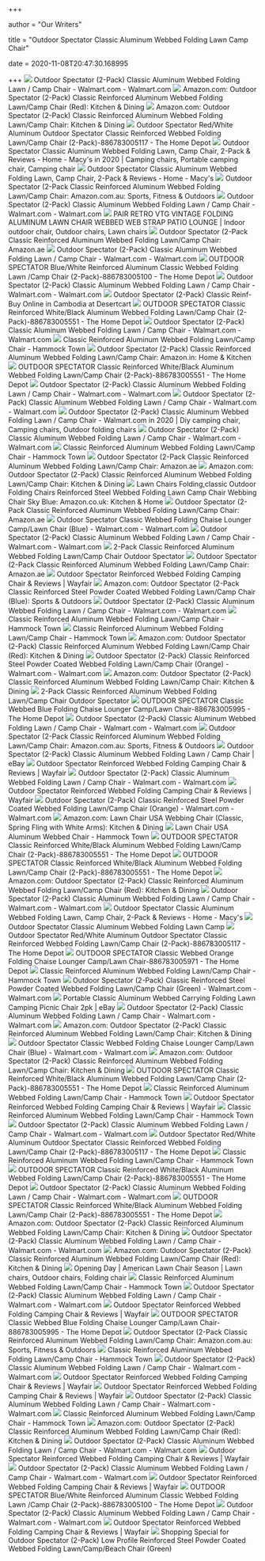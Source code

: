 +++
        
author = "Our Writers"
        
title = "Outdoor Spectator Classic Aluminum Webbed Folding Lawn Camp Chair"
        
date = 2020-11-08T20:47:30.168995
        
+++
[ ![](https://i5.walmartimages.com/asr/c25574be-2ae4-4fe5-b0b4-0d9cc1520670_1.c6e07229bdb1d57cc50a7bed52230c42.jpeg?odnWidth=612&odnHeight=612&odnBg=ffffff)](https://i5.walmartimages.com/asr/c25574be-2ae4-4fe5-b0b4-0d9cc1520670_1.c6e07229bdb1d57cc50a7bed52230c42.jpeg?odnWidth=612&odnHeight=612&odnBg=ffffff) Outdoor Spectator (2-Pack) Classic Aluminum Webbed Folding Lawn / Camp Chair  - Walmart.com - Walmart.com
[ ![](https://images-na.ssl-images-amazon.com/images/I/71hNF9ta3JL._AC_SX679_.jpg)](https://images-na.ssl-images-amazon.com/images/I/71hNF9ta3JL._AC_SX679_.jpg) Amazon.com: Outdoor Spectator (2-Pack) Classic Reinforced Aluminum Webbed  Folding Lawn/Camp Chair (Red): Kitchen & Dining
[ ![](https://images-na.ssl-images-amazon.com/images/I/71qZxxyCBgL._AC_SL1366_.jpg)](https://images-na.ssl-images-amazon.com/images/I/71qZxxyCBgL._AC_SL1366_.jpg) Amazon.com: Outdoor Spectator (2-Pack) Classic Reinforced Aluminum Webbed  Folding Lawn/Camp Chair: Kitchen & Dining
[ ![](https://images.homedepot-static.com/productImages/a7afee71-4c49-44a6-8c28-2ae1bd32690c/svn/red-outdoor-spectator-camping-chairs-886783005117-64_1000.jpg)](https://images.homedepot-static.com/productImages/a7afee71-4c49-44a6-8c28-2ae1bd32690c/svn/red-outdoor-spectator-camping-chairs-886783005117-64_1000.jpg) Outdoor Spectator Red/White Aluminum Outdoor Spectator Classic Reinforced Webbed  Folding Lawn/Camp Chair (2-Pack)-886783005117 - The Home Depot
[ ![](https://i.pinimg.com/736x/01/d9/1f/01d91f09311524d1be1629c6aec0c056.jpg)](https://i.pinimg.com/736x/01/d9/1f/01d91f09311524d1be1629c6aec0c056.jpg) Outdoor Spectator Classic Aluminum Webbed Folding Lawn, Camp Chair, 2-Pack  & Reviews - Home - Macy's in 2020 | Camping chairs, Portable camping chair, Camping  chair
[ ![](https://slimages.macys.com/is/image/MCY/products/6/optimized/15526556_fpx.tif?op_sharpen=1&wid=500&hei=613&fit=fit,1&$filtersm$)](https://slimages.macys.com/is/image/MCY/products/6/optimized/15526556_fpx.tif?op_sharpen=1&wid=500&hei=613&fit=fit,1&$filtersm$) Outdoor Spectator Classic Aluminum Webbed Folding Lawn, Camp Chair, 2-Pack  & Reviews - Home - Macy's
[ ![](https://images-na.ssl-images-amazon.com/images/I/41EmEu2y5SL._AC_SY400_.jpg)](https://images-na.ssl-images-amazon.com/images/I/41EmEu2y5SL._AC_SY400_.jpg) Outdoor Spectator (2-Pack Classic Reinforced Aluminum Webbed Folding Lawn/Camp  Chair: Amazon.com.au: Sports, Fitness & Outdoors
[ ![](https://i5.walmartimages.com/asr/5ff8195f-b5c0-457b-a7c2-0b13abab8391_1.4014a4719e0182604cf7c9688ab7e430.jpeg)](https://i5.walmartimages.com/asr/5ff8195f-b5c0-457b-a7c2-0b13abab8391_1.4014a4719e0182604cf7c9688ab7e430.jpeg) Outdoor Spectator (2-Pack) Classic Aluminum Webbed Folding Lawn / Camp Chair  - Walmart.com - Walmart.com
[ ![](https://i.pinimg.com/originals/09/23/0b/09230b99054cc1d61a85859bfc335ed3.jpg)](https://i.pinimg.com/originals/09/23/0b/09230b99054cc1d61a85859bfc335ed3.jpg) PAIR RETRO VTG VINTAGE FOLDING ALUMINUM LAWN CHAIR WEBBED WEB STRAP PATIO  LOUNGE | Indoor outdoor chair, Outdoor chairs, Lawn chairs
[ ![](https://m.media-amazon.com/images/I/61Ejxg9SDCL.jpg)](https://m.media-amazon.com/images/I/61Ejxg9SDCL.jpg) Outdoor Spectator (2-Pack Classic Reinforced Aluminum Webbed Folding Lawn/Camp  Chair: Amazon.ae
[ ![](https://i5.walmartimages.com/asr/5ff8195f-b5c0-457b-a7c2-0b13abab8391_1.4014a4719e0182604cf7c9688ab7e430.jpeg?odnWidth=612&odnHeight=612&odnBg=ffffff)](https://i5.walmartimages.com/asr/5ff8195f-b5c0-457b-a7c2-0b13abab8391_1.4014a4719e0182604cf7c9688ab7e430.jpeg?odnWidth=612&odnHeight=612&odnBg=ffffff) Outdoor Spectator (2-Pack) Classic Aluminum Webbed Folding Lawn / Camp Chair  - Walmart.com - Walmart.com
[ ![](https://images.homedepot-static.com/productImages/88bf69a7-00f0-42b6-8931-bc9f06a6ea38/svn/white-outdoor-spectator-camping-chairs-886783005124-64_1000.jpg)](https://images.homedepot-static.com/productImages/88bf69a7-00f0-42b6-8931-bc9f06a6ea38/svn/white-outdoor-spectator-camping-chairs-886783005124-64_1000.jpg) OUTDOOR SPECTATOR Blue/White Reinforced Aluminum Classic Webbed Folding Lawn /Camp Chair (2-Pack)-886783005100 - The Home Depot
[ ![](https://i5.walmartimages.com/asr/32020905-626c-4ce6-869d-48c66587ce11_1.e325c167e46c75d7b8f5adc2925ebd7b.jpeg?odnWidth=2000&odnHeight=2000&odnBg=ffffff)](https://i5.walmartimages.com/asr/32020905-626c-4ce6-869d-48c66587ce11_1.e325c167e46c75d7b8f5adc2925ebd7b.jpeg?odnWidth=2000&odnHeight=2000&odnBg=ffffff) Outdoor Spectator (2-Pack) Classic Aluminum Webbed Folding Lawn / Camp Chair  - Walmart.com - Walmart.com
[ ![](https://m.media-amazon.com/images/I/81O9U5VEmcL.jpg)](https://m.media-amazon.com/images/I/81O9U5VEmcL.jpg) Outdoor Spectator (2-Pack) Classic Reinf- Buy Online in Cambodia at  Desertcart
[ ![](https://images.homedepot-static.com/productImages/b35eda35-d8e3-4559-8923-7365674244f6/svn/white-outdoor-spectator-camping-chairs-886783005551-64_600.jpg)](https://images.homedepot-static.com/productImages/b35eda35-d8e3-4559-8923-7365674244f6/svn/white-outdoor-spectator-camping-chairs-886783005551-64_600.jpg) OUTDOOR SPECTATOR Classic Reinforced White/Black Aluminum Webbed Folding  Lawn/Camp Chair (2-Pack)-886783005551 - The Home Depot
[ ![](https://i5.walmartimages.com/asr/7429ca48-1318-4b42-bdad-e638e1eb0280_1.e9f7515bff9dd6b134732654cae32221.jpeg)](https://i5.walmartimages.com/asr/7429ca48-1318-4b42-bdad-e638e1eb0280_1.e9f7515bff9dd6b134732654cae32221.jpeg) Outdoor Spectator (2-Pack) Classic Aluminum Webbed Folding Lawn / Camp Chair  - Walmart.com - Walmart.com
[ ![](https://cdn.shopify.com/s/files/1/0657/1879/products/51ebFuz7uML_400x.jpg?v=1596106830)](https://cdn.shopify.com/s/files/1/0657/1879/products/51ebFuz7uML_400x.jpg?v=1596106830) Classic Reinforced Aluminum Webbed Folding Lawn/Camp Chair - Hammock Town
[ ![](https://images-na.ssl-images-amazon.com/images/I/61tlqRMI0AL._SX425_.jpg)](https://images-na.ssl-images-amazon.com/images/I/61tlqRMI0AL._SX425_.jpg) Outdoor Spectator (2-Pack) Classic Reinforced Aluminum Webbed Folding Lawn/Camp  Chair: Amazon.in: Home & Kitchen
[ ![](https://images.homedepot-static.com/productImages/b35eda35-d8e3-4559-8923-7365674244f6/svn/white-outdoor-spectator-camping-chairs-886783005551-64_1000.jpg)](https://images.homedepot-static.com/productImages/b35eda35-d8e3-4559-8923-7365674244f6/svn/white-outdoor-spectator-camping-chairs-886783005551-64_1000.jpg) OUTDOOR SPECTATOR Classic Reinforced White/Black Aluminum Webbed Folding  Lawn/Camp Chair (2-Pack)-886783005551 - The Home Depot
[ ![](https://i5.walmartimages.com/asr/6d54558b-ba35-470e-85e1-88ba48f2d527_1.0dac5acf717d33d359ee9e979b18da90.jpeg?odnWidth=2000&odnHeight=2000&odnBg=ffffff)](https://i5.walmartimages.com/asr/6d54558b-ba35-470e-85e1-88ba48f2d527_1.0dac5acf717d33d359ee9e979b18da90.jpeg?odnWidth=2000&odnHeight=2000&odnBg=ffffff) Outdoor Spectator (2-Pack) Classic Aluminum Webbed Folding Lawn / Camp Chair  - Walmart.com - Walmart.com
[ ![](https://i5.walmartimages.com/asr/b0560cd7-2a75-4d9a-b621-d97f275f9bd9_1.124e6a3e3e33a26e96869a4153759533.jpeg?odnWidth=2000&odnHeight=2000&odnBg=ffffff)](https://i5.walmartimages.com/asr/b0560cd7-2a75-4d9a-b621-d97f275f9bd9_1.124e6a3e3e33a26e96869a4153759533.jpeg?odnWidth=2000&odnHeight=2000&odnBg=ffffff) Outdoor Spectator (2-Pack) Classic Aluminum Webbed Folding Lawn / Camp Chair  - Walmart.com - Walmart.com
[ ![](https://i.pinimg.com/474x/07/8c/67/078c672bc0d3a44ead1f61251e4afc4b.jpg)](https://i.pinimg.com/474x/07/8c/67/078c672bc0d3a44ead1f61251e4afc4b.jpg) Outdoor Spectator (2-Pack) Classic Aluminum Webbed Folding Lawn / Camp Chair  - Walmart.com in 2020 | Diy camping chair, Camping chairs, Outdoor folding  chairs
[ ![](https://i5.walmartimages.com/asr/421d9854-802e-4803-8595-7892bbe6e0ba_2.5b67a1d1affeec1836c8b712c9401a84.jpeg?odnWidth=2000&odnHeight=2000&odnBg=ffffff)](https://i5.walmartimages.com/asr/421d9854-802e-4803-8595-7892bbe6e0ba_2.5b67a1d1affeec1836c8b712c9401a84.jpeg?odnWidth=2000&odnHeight=2000&odnBg=ffffff) Outdoor Spectator (2-Pack) Classic Aluminum Webbed Folding Lawn / Camp Chair  - Walmart.com - Walmart.com
[ ![](https://cdn.shopify.com/s/files/1/0657/1879/products/41E3QhdrylL_400x.jpg?v=1596106830)](https://cdn.shopify.com/s/files/1/0657/1879/products/41E3QhdrylL_400x.jpg?v=1596106830) Classic Reinforced Aluminum Webbed Folding Lawn/Camp Chair - Hammock Town
[ ![](https://m.media-amazon.com/images/I/61WvZzjDgcL.jpg)](https://m.media-amazon.com/images/I/61WvZzjDgcL.jpg) Outdoor Spectator (2-Pack Classic Reinforced Aluminum Webbed Folding Lawn/Camp  Chair: Amazon.ae
[ ![](https://images-na.ssl-images-amazon.com/images/I/61rSh8jkOSL._AC_SL1300_.jpg)](https://images-na.ssl-images-amazon.com/images/I/61rSh8jkOSL._AC_SL1300_.jpg) Amazon.com: Outdoor Spectator (2-Pack) Classic Reinforced Aluminum Webbed  Folding Lawn/Camp Chair: Kitchen & Dining
[ ![](https://images-na.ssl-images-amazon.com/images/I/51h0nr9GQvL._AC_SL1001_.jpg)](https://images-na.ssl-images-amazon.com/images/I/51h0nr9GQvL._AC_SL1001_.jpg) Lawn Chairs Folding,classic Outdoor Folding Chairs Reinforced Steel Webbed  Folding Lawn Camp Chair Webbing Chair Sky Blue: Amazon.co.uk: Kitchen & Home
[ ![](https://m.media-amazon.com/images/I/918naQ59NpL.jpg)](https://m.media-amazon.com/images/I/918naQ59NpL.jpg) Outdoor Spectator (2-Pack Classic Reinforced Aluminum Webbed Folding Lawn/Camp  Chair: Amazon.ae
[ ![](https://i5.walmartimages.com/asr/5edbb884-844b-48e5-b5ce-61874d5a81bd.28058e72adbc11fb4b8e310bf02e2562.jpeg)](https://i5.walmartimages.com/asr/5edbb884-844b-48e5-b5ce-61874d5a81bd.28058e72adbc11fb4b8e310bf02e2562.jpeg) Outdoor Spectator Classic Webbed Folding Chaise Lounger Camp/Lawn Chair  (Blue) - Walmart.com - Walmart.com
[ ![](https://i5.walmartimages.com/asr/1cc1627a-dffe-47c6-8d16-dcfbdc6475f0_2.04edd1e96031ae60384ca55b055226f8.jpeg)](https://i5.walmartimages.com/asr/1cc1627a-dffe-47c6-8d16-dcfbdc6475f0_2.04edd1e96031ae60384ca55b055226f8.jpeg) Outdoor Spectator (2-Pack) Classic Aluminum Webbed Folding Lawn / Camp Chair  - Walmart.com - Walmart.com
[ ![](https://images-na.ssl-images-amazon.com/images/I/51Su5%2BWq3ZL._AC_SY200_.jpg)](https://images-na.ssl-images-amazon.com/images/I/51Su5%2BWq3ZL._AC_SY200_.jpg) 2-Pack Classic Reinforced Aluminum Webbed Folding Lawn/Camp Chair Outdoor  Spectator
[ ![](https://images-na.ssl-images-amazon.com/images/I/51qHrTSRRjL._AC_SY200_.jpg)](https://images-na.ssl-images-amazon.com/images/I/51qHrTSRRjL._AC_SY200_.jpg) Outdoor Spectator (2-Pack Classic Reinforced Aluminum Webbed Folding Lawn/Camp  Chair: Amazon.ae
[ ![](https://secure.img1-fg.wfcdn.com/im/25185945/compr-r85/1166/116632877/reinforced-webbed-folding-camping-chair.jpg)](https://secure.img1-fg.wfcdn.com/im/25185945/compr-r85/1166/116632877/reinforced-webbed-folding-camping-chair.jpg) Outdoor Spectator Reinforced Webbed Folding Camping Chair & Reviews |  Wayfair
[ ![](https://images-na.ssl-images-amazon.com/images/I/710jcpsVckL._AC_SX425_.jpg)](https://images-na.ssl-images-amazon.com/images/I/710jcpsVckL._AC_SX425_.jpg) Amazon.com: Outdoor Spectator (2-Pack Classic Reinforced Steel Powder  Coated Webbed Folding Lawn/Camp Chair (Blue): Sports & Outdoors
[ ![](https://i5.walmartimages.com/asr/38d66703-100c-4317-97f4-e4606629cf51_3.26b96d199eb61c29fd45ff342d360b61.jpeg)](https://i5.walmartimages.com/asr/38d66703-100c-4317-97f4-e4606629cf51_3.26b96d199eb61c29fd45ff342d360b61.jpeg) Outdoor Spectator (2-Pack) Classic Aluminum Webbed Folding Lawn / Camp Chair  - Walmart.com - Walmart.com
[ ![](https://cdn.shopify.com/s/files/1/0657/1879/products/51fn6LIMtCL_600x.jpg?v=1596106830)](https://cdn.shopify.com/s/files/1/0657/1879/products/51fn6LIMtCL_600x.jpg?v=1596106830) Classic Reinforced Aluminum Webbed Folding Lawn/Camp Chair - Hammock Town
[ ![](https://cdn.shopify.com/s/files/1/0657/1879/products/51pjOtCQ2aL_600x.jpg?v=1596106830)](https://cdn.shopify.com/s/files/1/0657/1879/products/51pjOtCQ2aL_600x.jpg?v=1596106830) Classic Reinforced Aluminum Webbed Folding Lawn/Camp Chair - Hammock Town
[ ![](https://images-na.ssl-images-amazon.com/images/I/41I9C4w9FqL._AC_UL320_SR260,320_.jpg)](https://images-na.ssl-images-amazon.com/images/I/41I9C4w9FqL._AC_UL320_SR260,320_.jpg) Amazon.com: Outdoor Spectator (2-Pack) Classic Reinforced Aluminum Webbed  Folding Lawn/Camp Chair (Red): Kitchen & Dining
[ ![](https://i5.walmartimages.com/asr/545ccc1d-7b4f-4d92-a583-217d686da9c3.4f099deff11b96be9739a934acc8a9a8.jpeg?odnWidth=612&odnHeight=612&odnBg=ffffff)](https://i5.walmartimages.com/asr/545ccc1d-7b4f-4d92-a583-217d686da9c3.4f099deff11b96be9739a934acc8a9a8.jpeg?odnWidth=612&odnHeight=612&odnBg=ffffff) Outdoor Spectator (2-Pack) Classic Reinforced Steel Powder Coated Webbed  Folding Lawn/Camp Chair (Orange) - Walmart.com - Walmart.com
[ ![](https://images-na.ssl-images-amazon.com/images/I/61bPS7qaAoL._AC_SL1300_.jpg)](https://images-na.ssl-images-amazon.com/images/I/61bPS7qaAoL._AC_SL1300_.jpg) Amazon.com: Outdoor Spectator (2-Pack) Classic Reinforced Aluminum Webbed  Folding Lawn/Camp Chair: Kitchen & Dining
[ ![](https://images-na.ssl-images-amazon.com/images/I/41P6a5r1N9L._AC_SY400_.jpg)](https://images-na.ssl-images-amazon.com/images/I/41P6a5r1N9L._AC_SY400_.jpg) 2-Pack Classic Reinforced Aluminum Webbed Folding Lawn/Camp Chair Outdoor  Spectator
[ ![](https://images.homedepot-static.com/productImages/a7e90a56-66f9-49a1-83aa-204e02b77710/svn/blue-outdoor-spectator-camping-chairs-886783005995-64_1000.jpg)](https://images.homedepot-static.com/productImages/a7e90a56-66f9-49a1-83aa-204e02b77710/svn/blue-outdoor-spectator-camping-chairs-886783005995-64_1000.jpg) OUTDOOR SPECTATOR Classic Webbed Blue Folding Chaise Lounger Camp/Lawn Chair-886783005995  - The Home Depot
[ ![](https://i5.walmartimages.com/asr/e80b628a-2ed7-4f9f-b9b9-2a3594af643a.cea6b2058adbe4ebcf8082327d9dd294.jpeg?odnWidth=282&odnHeight=282&odnBg=ffffff)](https://i5.walmartimages.com/asr/e80b628a-2ed7-4f9f-b9b9-2a3594af643a.cea6b2058adbe4ebcf8082327d9dd294.jpeg?odnWidth=282&odnHeight=282&odnBg=ffffff) Outdoor Spectator (2-Pack) Classic Aluminum Webbed Folding Lawn / Camp Chair  - Walmart.com - Walmart.com
[ ![](https://images-na.ssl-images-amazon.com/images/I/51ebFuz7uML._AC_SY200_.jpg)](https://images-na.ssl-images-amazon.com/images/I/51ebFuz7uML._AC_SY200_.jpg) Outdoor Spectator (2-Pack Classic Reinforced Aluminum Webbed Folding Lawn/Camp  Chair: Amazon.com.au: Sports, Fitness & Outdoors
[ ![](https://i.ebayimg.com/images/g/9ekAAOSwa39flIGC/s-l300.jpg)](https://i.ebayimg.com/images/g/9ekAAOSwa39flIGC/s-l300.jpg) Outdoor Spectator (2-Pack) Classic Aluminum Webbed Folding Lawn / Camp Chair  | eBay
[ ![](https://secure.img1-fg.wfcdn.com/im/21057464/resize-h800-w800%5Ecompr-r85/1135/113521088/Reinforced+Webbed+Folding+Camping+Chair.jpg)](https://secure.img1-fg.wfcdn.com/im/21057464/resize-h800-w800%5Ecompr-r85/1135/113521088/Reinforced+Webbed+Folding+Camping+Chair.jpg) Outdoor Spectator Reinforced Webbed Folding Camping Chair & Reviews |  Wayfair
[ ![](https://i5.walmartimages.com/asr/c8ff1080-3ebf-4ead-be76-41067d20c018_2.468588c68ce2b5796bb7925af091d9b5.jpeg?odnWidth=282&odnHeight=282&odnBg=ffffff)](https://i5.walmartimages.com/asr/c8ff1080-3ebf-4ead-be76-41067d20c018_2.468588c68ce2b5796bb7925af091d9b5.jpeg?odnWidth=282&odnHeight=282&odnBg=ffffff) Outdoor Spectator (2-Pack) Classic Aluminum Webbed Folding Lawn / Camp Chair  - Walmart.com - Walmart.com
[ ![](https://secure.img1-fg.wfcdn.com/im/88587572/resize-h500-p1-w500%5Ecompr-r85/1166/116632877/default_name.jpg)](https://secure.img1-fg.wfcdn.com/im/88587572/resize-h500-p1-w500%5Ecompr-r85/1166/116632877/default_name.jpg) Outdoor Spectator Reinforced Webbed Folding Camping Chair & Reviews |  Wayfair
[ ![](https://i5.walmartimages.com/asr/545ccc1d-7b4f-4d92-a583-217d686da9c3.4f099deff11b96be9739a934acc8a9a8.jpeg)](https://i5.walmartimages.com/asr/545ccc1d-7b4f-4d92-a583-217d686da9c3.4f099deff11b96be9739a934acc8a9a8.jpeg) Outdoor Spectator (2-Pack) Classic Reinforced Steel Powder Coated Webbed  Folding Lawn/Camp Chair (Orange) - Walmart.com - Walmart.com
[ ![](https://images-na.ssl-images-amazon.com/images/I/41g9KToxJ7L._AC_.jpg)](https://images-na.ssl-images-amazon.com/images/I/41g9KToxJ7L._AC_.jpg) Amazon.com: Lawn Chair USA Webbing Chair (Classic, Spring Fling with White  Arms): Kitchen & Dining
[ ![](https://cdn.shopify.com/s/files/1/0657/1879/products/41A6ITNQJwL_400x.jpg?v=1596106709)](https://cdn.shopify.com/s/files/1/0657/1879/products/41A6ITNQJwL_400x.jpg?v=1596106709) Lawn Chair USA Aluminum Webbed Chair - Hammock Town
[ ![](https://images.homedepot-static.com/productImages/3f386935-bc7a-4f58-82a4-633ffd51956f/svn/multi-colored-picnic-time-camping-chairs-809-00-777-000-0-64_300.jpg)](https://images.homedepot-static.com/productImages/3f386935-bc7a-4f58-82a4-633ffd51956f/svn/multi-colored-picnic-time-camping-chairs-809-00-777-000-0-64_300.jpg) OUTDOOR SPECTATOR Classic Reinforced White/Black Aluminum Webbed Folding  Lawn/Camp Chair (2-Pack)-886783005551 - The Home Depot
[ ![](https://images.homedepot-static.com/productImages/12f52644-3921-4b30-a39e-6a34fe18e4f5/svn/gray-gigatent-camping-chairs-sbs003-64_600.jpg)](https://images.homedepot-static.com/productImages/12f52644-3921-4b30-a39e-6a34fe18e4f5/svn/gray-gigatent-camping-chairs-sbs003-64_600.jpg) OUTDOOR SPECTATOR Classic Reinforced White/Black Aluminum Webbed Folding  Lawn/Camp Chair (2-Pack)-886783005551 - The Home Depot
[ ![](https://images-na.ssl-images-amazon.com/images/I/61qnbaTrM7L._AC_UL160_SR160,160_.jpg)](https://images-na.ssl-images-amazon.com/images/I/61qnbaTrM7L._AC_UL160_SR160,160_.jpg) Amazon.com: Outdoor Spectator (2-Pack) Classic Reinforced Aluminum Webbed  Folding Lawn/Camp Chair (Red): Kitchen & Dining
[ ![](https://i5.walmartimages.com/asr/11491588-6231-4696-a8ca-b01106ec239b_1.d65cf95ce8cd2932dc1785f5beebbbac.jpeg?odnWidth=282&odnHeight=282&odnBg=ffffff)](https://i5.walmartimages.com/asr/11491588-6231-4696-a8ca-b01106ec239b_1.d65cf95ce8cd2932dc1785f5beebbbac.jpeg?odnWidth=282&odnHeight=282&odnBg=ffffff) Outdoor Spectator (2-Pack) Classic Aluminum Webbed Folding Lawn / Camp Chair  - Walmart.com - Walmart.com
[ ![](https://slimages.macysassets.com/is/image/MCY/products/9/optimized/15526549_fpx.tif?$browse$&wid=170&fmt=jpeg)](https://slimages.macysassets.com/is/image/MCY/products/9/optimized/15526549_fpx.tif?$browse$&wid=170&fmt=jpeg) Outdoor Spectator Classic Aluminum Webbed Folding Lawn, Camp Chair, 2-Pack  & Reviews - Home - Macy's
[ ![](https://images.swingsguider.com/l-m/2-pack-classic-aluminum-webbed-folding-lawn-v-4079931084.jpg)](https://images.swingsguider.com/l-m/2-pack-classic-aluminum-webbed-folding-lawn-v-4079931084.jpg) Outdoor Spectator Classic Aluminum Webbed Folding Lawn Camp
[ ![](https://images.homedepot-static.com/productImages/cc671d13-2883-489c-b4c4-9e64bafd1f9a/svn/blue-omnicore-designs-camping-chairs-886783004448-64_600.jpg)](https://images.homedepot-static.com/productImages/cc671d13-2883-489c-b4c4-9e64bafd1f9a/svn/blue-omnicore-designs-camping-chairs-886783004448-64_600.jpg) Outdoor Spectator Red/White Aluminum Outdoor Spectator Classic Reinforced Webbed  Folding Lawn/Camp Chair (2-Pack)-886783005117 - The Home Depot
[ ![](https://images.homedepot-static.com/productImages/ae237416-463a-4894-8ebe-292a8f22fa2a/svn/orange-outdoor-spectator-camping-chairs-886783005971-64_1000.jpg)](https://images.homedepot-static.com/productImages/ae237416-463a-4894-8ebe-292a8f22fa2a/svn/orange-outdoor-spectator-camping-chairs-886783005971-64_1000.jpg) OUTDOOR SPECTATOR Classic Webbed Orange Folding Chaise Lounger Camp/Lawn  Chair-886783005971 - The Home Depot
[ ![](https://cdn.shopify.com/s/files/1/0657/1879/products/41XKoygBOTL_900x.jpg?v=1596106849)](https://cdn.shopify.com/s/files/1/0657/1879/products/41XKoygBOTL_900x.jpg?v=1596106849) Classic Reinforced Aluminum Webbed Folding Lawn/Camp Chair - Hammock Town
[ ![](https://i5.walmartimages.com/asr/3b070a4c-801c-4335-a437-6a2e50b4dfc6.262e8b0806fb69dba0ae1d1e0cfe2b30.jpeg?odnWidth=612&odnHeight=612&odnBg=ffffff)](https://i5.walmartimages.com/asr/3b070a4c-801c-4335-a437-6a2e50b4dfc6.262e8b0806fb69dba0ae1d1e0cfe2b30.jpeg?odnWidth=612&odnHeight=612&odnBg=ffffff) Outdoor Spectator (2-Pack) Classic Reinforced Steel Powder Coated Webbed  Folding Lawn/Camp Chair (Green) - Walmart.com - Walmart.com
[ ![](https://images.autods.com/ebay_images/58819-Outdoor-Spectator-2Pack-Classic-Aluminum-Webbed-Folding-Lawn-Camp-Chair-78a32d31-47be-4df1-afc2-049d9ffe0cd0)](https://images.autods.com/ebay_images/58819-Outdoor-Spectator-2Pack-Classic-Aluminum-Webbed-Folding-Lawn-Camp-Chair-78a32d31-47be-4df1-afc2-049d9ffe0cd0) Portable Classic Aluminum Webbed Carrying Folding Lawn Camping Picnic Chair  2pk | eBay
[ ![](https://i5.walmartimages.com/asr/be85fb67-545f-4a2f-97d0-c97643d4c7aa_1.d6739fa8f9aca8462d5022c64b70b678.jpeg)](https://i5.walmartimages.com/asr/be85fb67-545f-4a2f-97d0-c97643d4c7aa_1.d6739fa8f9aca8462d5022c64b70b678.jpeg) Outdoor Spectator (2-Pack) Classic Aluminum Webbed Folding Lawn / Camp Chair  - Walmart.com - Walmart.com
[ ![](https://images-na.ssl-images-amazon.com/images/I/61bPS7qaAoL._AC_SY355_.jpg)](https://images-na.ssl-images-amazon.com/images/I/61bPS7qaAoL._AC_SY355_.jpg) Amazon.com: Outdoor Spectator (2-Pack) Classic Reinforced Aluminum Webbed  Folding Lawn/Camp Chair: Kitchen & Dining
[ ![](https://i5.walmartimages.com/asr/d7093491-117a-420e-9219-13dcbe058468_1.1e218cfce201a6244ebb51b6d52b1442.jpeg?odnWidth=282&odnHeight=282&odnBg=ffffff)](https://i5.walmartimages.com/asr/d7093491-117a-420e-9219-13dcbe058468_1.1e218cfce201a6244ebb51b6d52b1442.jpeg?odnWidth=282&odnHeight=282&odnBg=ffffff) Outdoor Spectator Classic Webbed Folding Chaise Lounger Camp/Lawn Chair  (Blue) - Walmart.com - Walmart.com
[ ![](https://images-na.ssl-images-amazon.com/images/I/61iSSonWO0L._AC_UL160_SR160,160_.jpg)](https://images-na.ssl-images-amazon.com/images/I/61iSSonWO0L._AC_UL160_SR160,160_.jpg) Amazon.com: Outdoor Spectator (2-Pack) Classic Reinforced Aluminum Webbed  Folding Lawn/Camp Chair: Kitchen & Dining
[ ![](https://images.homedepot-static.com/productImages/e460b79e-ae76-488e-84be-49fe8669eece/svn/gray-quik-chair-camping-chairs-150239ds-64_300.jpg)](https://images.homedepot-static.com/productImages/e460b79e-ae76-488e-84be-49fe8669eece/svn/gray-quik-chair-camping-chairs-150239ds-64_300.jpg) OUTDOOR SPECTATOR Classic Reinforced White/Black Aluminum Webbed Folding  Lawn/Camp Chair (2-Pack)-886783005551 - The Home Depot
[ ![](https://cdn.shopify.com/s/files/1/0657/1879/products/5164gjcgHIL_900x.jpg?v=1591696236)](https://cdn.shopify.com/s/files/1/0657/1879/products/5164gjcgHIL_900x.jpg?v=1591696236) Classic Reinforced Aluminum Webbed Folding Lawn/Camp Chair - Hammock Town
[ ![](https://secure.img1-fg.wfcdn.com/im/61686092/resize-h340-p1-w340%5Ecompr-r70/1166/116632907/Reinforced+Webbed+Folding+Camping+Chair.jpg)](https://secure.img1-fg.wfcdn.com/im/61686092/resize-h340-p1-w340%5Ecompr-r70/1166/116632907/Reinforced+Webbed+Folding+Camping+Chair.jpg) Outdoor Spectator Reinforced Webbed Folding Camping Chair & Reviews |  Wayfair
[ ![](https://cdn.shopify.com/s/files/1/0657/1879/products/51XttpV662L_900x.jpg?v=1596106745)](https://cdn.shopify.com/s/files/1/0657/1879/products/51XttpV662L_900x.jpg?v=1596106745) Classic Reinforced Aluminum Webbed Folding Lawn/Camp Chair - Hammock Town
[ ![](https://i5.walmartimages.com/asr/3bf4ddb0-59f4-4dde-b127-69a04c021d4a_2.3fa2f1f3b65e84b6af6b6e59d909be10.jpeg)](https://i5.walmartimages.com/asr/3bf4ddb0-59f4-4dde-b127-69a04c021d4a_2.3fa2f1f3b65e84b6af6b6e59d909be10.jpeg) Outdoor Spectator (2-Pack) Classic Aluminum Webbed Folding Lawn / Camp Chair  - Walmart.com - Walmart.com
[ ![](https://images.homedepot-static.com/productImages/bc519137-9196-4958-8764-08abf08defe7/svn/red-oniva-camping-chairs-809-00-100-014-13-64_600.jpg)](https://images.homedepot-static.com/productImages/bc519137-9196-4958-8764-08abf08defe7/svn/red-oniva-camping-chairs-809-00-100-014-13-64_600.jpg) Outdoor Spectator Red/White Aluminum Outdoor Spectator Classic Reinforced Webbed  Folding Lawn/Camp Chair (2-Pack)-886783005117 - The Home Depot
[ ![](https://cdn.shopify.com/s/files/1/0657/1879/products/51VEmeCOtsL_900x.jpg?v=1596106723)](https://cdn.shopify.com/s/files/1/0657/1879/products/51VEmeCOtsL_900x.jpg?v=1596106723) Classic Reinforced Aluminum Webbed Folding Lawn/Camp Chair - Hammock Town
[ ![](https://images.homedepot-static.com/productImages/d46b156d-2868-470c-8ff0-fe34d54ddfb6/svn/black-national-public-seating-folding-chairs-810-64_1000.jpg)](https://images.homedepot-static.com/productImages/d46b156d-2868-470c-8ff0-fe34d54ddfb6/svn/black-national-public-seating-folding-chairs-810-64_1000.jpg) OUTDOOR SPECTATOR Classic Reinforced White/Black Aluminum Webbed Folding  Lawn/Camp Chair (2-Pack)-886783005551 - The Home Depot
[ ![](https://i5.walmartimages.com/asr/2c94e017-f4a9-47a7-95f7-33486f9278d9_2.699ede2e79f778d248ec13d1556ea354.jpeg)](https://i5.walmartimages.com/asr/2c94e017-f4a9-47a7-95f7-33486f9278d9_2.699ede2e79f778d248ec13d1556ea354.jpeg) Outdoor Spectator (2-Pack) Classic Aluminum Webbed Folding Lawn / Camp Chair  - Walmart.com - Walmart.com
[ ![](https://images.homedepot-static.com/productImages/cedf5acb-dbc0-4872-a0ef-a5273415bcd6/svn/black-coleman-camping-chairs-2000020260-64_300.jpg)](https://images.homedepot-static.com/productImages/cedf5acb-dbc0-4872-a0ef-a5273415bcd6/svn/black-coleman-camping-chairs-2000020260-64_300.jpg) OUTDOOR SPECTATOR Classic Reinforced White/Black Aluminum Webbed Folding  Lawn/Camp Chair (2-Pack)-886783005551 - The Home Depot
[ ![](https://images-na.ssl-images-amazon.com/images/I/71rxELIRk9L._AC_UL160_SR160,160_.jpg)](https://images-na.ssl-images-amazon.com/images/I/71rxELIRk9L._AC_UL160_SR160,160_.jpg) Amazon.com: Outdoor Spectator (2-Pack) Classic Reinforced Aluminum Webbed  Folding Lawn/Camp Chair: Kitchen & Dining
[ ![](https://i5.walmartimages.com/asr/99cfe47c-9804-4b67-8a47-07497d035482_2.bb2ff5ccf87dcc2d32e37599692ccee5.jpeg)](https://i5.walmartimages.com/asr/99cfe47c-9804-4b67-8a47-07497d035482_2.bb2ff5ccf87dcc2d32e37599692ccee5.jpeg) Outdoor Spectator (2-Pack) Classic Aluminum Webbed Folding Lawn / Camp Chair  - Walmart.com - Walmart.com
[ ![](https://images-na.ssl-images-amazon.com/images/I/61cx-MlDvtL._AC_UL160_SR160,160_.jpg)](https://images-na.ssl-images-amazon.com/images/I/61cx-MlDvtL._AC_UL160_SR160,160_.jpg) Amazon.com: Outdoor Spectator (2-Pack) Classic Reinforced Aluminum Webbed  Folding Lawn/Camp Chair (Red): Kitchen & Dining
[ ![](https://i.pinimg.com/originals/80/2c/36/802c36733d0838f9f0dd7a3754bd504d.jpg)](https://i.pinimg.com/originals/80/2c/36/802c36733d0838f9f0dd7a3754bd504d.jpg) Opening Day | American Lawn Chair Season | Lawn chairs, Outdoor chairs, Folding  chair
[ ![](https://cdn.shopify.com/s/files/1/0657/1879/products/51PzWEGYNRL_900x.jpg?v=1591691294)](https://cdn.shopify.com/s/files/1/0657/1879/products/51PzWEGYNRL_900x.jpg?v=1591691294) Classic Reinforced Aluminum Webbed Folding Lawn/Camp Chair - Hammock Town
[ ![](https://i5.walmartimages.com/asr/7216188b-8e39-496e-a691-b1a82966030b_3.22710fad45978582da535947ee694f6a.jpeg)](https://i5.walmartimages.com/asr/7216188b-8e39-496e-a691-b1a82966030b_3.22710fad45978582da535947ee694f6a.jpeg) Outdoor Spectator (2-Pack) Classic Aluminum Webbed Folding Lawn / Camp Chair  - Walmart.com - Walmart.com
[ ![](https://secure.img1-fg.wfcdn.com/im/95152002/resize-h340-p1-w340%5Ecompr-r70/1137/113798116/Heavy+Duty+Hard+Arm+Folding+Camping+Chair+with+Cushion.jpg)](https://secure.img1-fg.wfcdn.com/im/95152002/resize-h340-p1-w340%5Ecompr-r70/1137/113798116/Heavy+Duty+Hard+Arm+Folding+Camping+Chair+with+Cushion.jpg) Outdoor Spectator Reinforced Webbed Folding Camping Chair & Reviews |  Wayfair
[ ![](https://images.homedepot-static.com/productImages/b8020d74-5d85-41fa-985c-df4da1343aac/svn/blue-outdoor-spectator-camping-chairs-886783005995-c3_600.jpg)](https://images.homedepot-static.com/productImages/b8020d74-5d85-41fa-985c-df4da1343aac/svn/blue-outdoor-spectator-camping-chairs-886783005995-c3_600.jpg) OUTDOOR SPECTATOR Classic Webbed Blue Folding Chaise Lounger Camp/Lawn Chair-886783005995  - The Home Depot
[ ![](https://m.media-amazon.com/images/I/71qZxxyCBgL.jpg)](https://m.media-amazon.com/images/I/71qZxxyCBgL.jpg) Outdoor Spectator (2-Pack Classic Reinforced Aluminum Webbed Folding Lawn/Camp  Chair: Amazon.com.au: Sports, Fitness & Outdoors
[ ![](https://cdn.shopify.com/s/files/1/0657/1879/products/51FfloqEj_L_900x.jpg?v=1591691294)](https://cdn.shopify.com/s/files/1/0657/1879/products/51FfloqEj_L_900x.jpg?v=1591691294) Classic Reinforced Aluminum Webbed Folding Lawn/Camp Chair - Hammock Town
[ ![](https://i5.walmartimages.com/asr/5e66eb29-91ef-4630-99d8-2431cf396671.6bc39830cf608fbec8f12f2d82f0dc05.jpeg?odnWidth=282&odnHeight=282&odnBg=ffffff)](https://i5.walmartimages.com/asr/5e66eb29-91ef-4630-99d8-2431cf396671.6bc39830cf608fbec8f12f2d82f0dc05.jpeg?odnWidth=282&odnHeight=282&odnBg=ffffff) Outdoor Spectator (2-Pack) Classic Aluminum Webbed Folding Lawn / Camp Chair  - Walmart.com - Walmart.com
[ ![](https://secure.img1-fg.wfcdn.com/im/60587734/resize-h340-p1-w340%5Ecompr-r70/1184/118463448/Benner+2+Piece+Folding+Camping+Chair+Set.jpg)](https://secure.img1-fg.wfcdn.com/im/60587734/resize-h340-p1-w340%5Ecompr-r70/1184/118463448/Benner+2+Piece+Folding+Camping+Chair+Set.jpg) Outdoor Spectator Reinforced Webbed Folding Camping Chair & Reviews |  Wayfair
[ ![](https://secure.img1-fg.wfcdn.com/im/87091485/resize-h340-p1-w340%5Ecompr-r70/1145/114560388/Cozy+Club+Folding+Camping+Chair+with+Cushion.jpg)](https://secure.img1-fg.wfcdn.com/im/87091485/resize-h340-p1-w340%5Ecompr-r70/1145/114560388/Cozy+Club+Folding+Camping+Chair+with+Cushion.jpg) Outdoor Spectator Reinforced Webbed Folding Camping Chair & Reviews |  Wayfair
[ ![](https://i5.walmartimages.com/asr/f2085e9a-ba18-4a55-87f5-360052c53d55_3.6a9dbd38fd00678b26a99eca76fd7ca6.jpeg)](https://i5.walmartimages.com/asr/f2085e9a-ba18-4a55-87f5-360052c53d55_3.6a9dbd38fd00678b26a99eca76fd7ca6.jpeg) Outdoor Spectator (2-Pack) Classic Aluminum Webbed Folding Lawn / Camp Chair  - Walmart.com - Walmart.com
[ ![](https://cdn.shopify.com/s/files/1/0657/1879/products/41mHHkM79UL_900x.jpg?v=1591696236)](https://cdn.shopify.com/s/files/1/0657/1879/products/41mHHkM79UL_900x.jpg?v=1591696236) Classic Reinforced Aluminum Webbed Folding Lawn/Camp Chair - Hammock Town
[ ![](https://images-na.ssl-images-amazon.com/images/I/41w8AhWA76L._AC_UL160_SR160,160_.jpg)](https://images-na.ssl-images-amazon.com/images/I/41w8AhWA76L._AC_UL160_SR160,160_.jpg) Amazon.com: Outdoor Spectator (2-Pack) Classic Reinforced Aluminum Webbed  Folding Lawn/Camp Chair (Red): Kitchen & Dining
[ ![](https://i5.walmartimages.com/asr/766ee577-2f0f-4a0c-9269-0745e71f3e6b_2.1de0e18c8e7ffca2b5b83fc9882b572f.jpeg)](https://i5.walmartimages.com/asr/766ee577-2f0f-4a0c-9269-0745e71f3e6b_2.1de0e18c8e7ffca2b5b83fc9882b572f.jpeg) Outdoor Spectator (2-Pack) Classic Aluminum Webbed Folding Lawn / Camp Chair  - Walmart.com - Walmart.com
[ ![](https://secure.img1-fg.wfcdn.com/im/15309673/resize-h340-p1-w340%5Ecompr-r70/6054/60542474/Leicester+Folding+Camping+Chair+%2528Set+of+6%2529.jpg)](https://secure.img1-fg.wfcdn.com/im/15309673/resize-h340-p1-w340%5Ecompr-r70/6054/60542474/Leicester+Folding+Camping+Chair+%2528Set+of+6%2529.jpg) Outdoor Spectator Reinforced Webbed Folding Camping Chair & Reviews |  Wayfair
[ ![](https://i5.walmartimages.com/asr/bb3f6296-1552-4a34-bf9a-793fe0333289_2.ad1fc9844e7cd93cd979a1898541efd5.jpeg)](https://i5.walmartimages.com/asr/bb3f6296-1552-4a34-bf9a-793fe0333289_2.ad1fc9844e7cd93cd979a1898541efd5.jpeg) Outdoor Spectator (2-Pack) Classic Aluminum Webbed Folding Lawn / Camp Chair  - Walmart.com - Walmart.com
[ ![](https://secure.img1-fg.wfcdn.com/im/78358597/resize-h340-p1-w340%5Ecompr-r70/8491/84910921/Reclining+Camping+Chair.jpg)](https://secure.img1-fg.wfcdn.com/im/78358597/resize-h340-p1-w340%5Ecompr-r70/8491/84910921/Reclining+Camping+Chair.jpg) Outdoor Spectator Reinforced Webbed Folding Camping Chair & Reviews |  Wayfair
[ ![](https://images.homedepot-static.com/productImages/209e33ed-a1aa-4bc8-8eb6-d283623b28a6/svn/blue-picnic-time-tailgating-tables-chairs-809-00-138-704-64_600.jpg)](https://images.homedepot-static.com/productImages/209e33ed-a1aa-4bc8-8eb6-d283623b28a6/svn/blue-picnic-time-tailgating-tables-chairs-809-00-138-704-64_600.jpg) OUTDOOR SPECTATOR Blue/White Reinforced Aluminum Classic Webbed Folding Lawn /Camp Chair (2-Pack)-886783005100 - The Home Depot
[ ![](https://i5.walmartimages.com/asr/81cd99e7-4e15-47c1-9804-d1af5bcc2f8b.42b008f4c5bb671b87ee935b3674c56b.jpeg?odnWidth=282&odnHeight=282&odnBg=ffffff)](https://i5.walmartimages.com/asr/81cd99e7-4e15-47c1-9804-d1af5bcc2f8b.42b008f4c5bb671b87ee935b3674c56b.jpeg?odnWidth=282&odnHeight=282&odnBg=ffffff) Outdoor Spectator (2-Pack) Classic Aluminum Webbed Folding Lawn / Camp Chair  - Walmart.com - Walmart.com
[ ![](https://secure.img1-fg.wfcdn.com/im/31147521/resize-h340-p1-w340%5Ecompr-r70/4387/43874536/Ashlyn+Portable+Folding+Beach+Chair.jpg)](https://secure.img1-fg.wfcdn.com/im/31147521/resize-h340-p1-w340%5Ecompr-r70/4387/43874536/Ashlyn+Portable+Folding+Beach+Chair.jpg) Outdoor Spectator Reinforced Webbed Folding Camping Chair & Reviews |  Wayfair
[ ![](https://images.prod.meredith.com/product/5b5fc831e3d57006931b1f135aae05e3/1596254699784/l/outdoor-spectator-2-pack-low-profile-reinforced-steel-powder-coated-webbed-folding-lawn-camp-beach-chair-green)](https://images.prod.meredith.com/product/5b5fc831e3d57006931b1f135aae05e3/1596254699784/l/outdoor-spectator-2-pack-low-profile-reinforced-steel-powder-coated-webbed-folding-lawn-camp-beach-chair-green) Shopping Special for Outdoor Spectator (2-Pack) Low Profile Reinforced  Steel Powder Coated Webbed Folding Lawn/Camp/Beach Chair (Green)
